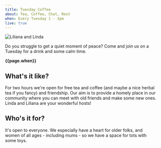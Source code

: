 ```yaml
---
title: Tuesday Coffee
about: Tea, Coffee, Chat, Rest
when: Every Tuesday 1 - 3pm
live: true
---
```


![Liliana and Linda](/photo/coffee-ladies.jpg)

Do you struggle to get a quiet moment of peace? Come and join us on a Tuesday for a drink and some calm time. 

**{{page.when}}**

## What's it like? ##

For two hours we're open for free tea and coffee (and maybe a nice herbal tea if you fancy) and friendship. Our aim is to provide a homely place in our community where you can meet with old friends and make some new ones. Linda and Liliana are your wonderful hosts!

## Who's it for? ##

It's open to everyone. We especially have a heart for older folks, and women of all ages - including mums - so we have a space for tots with some toys.
